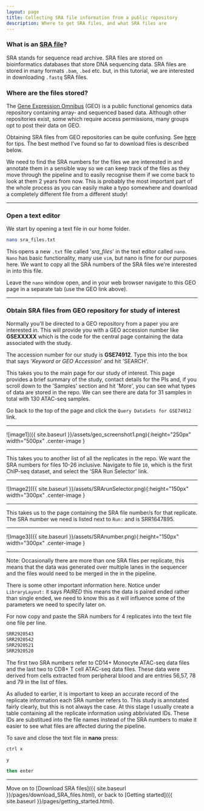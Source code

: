 ```yaml
---
layout: page
title: Collecting SRA file information from a public repository
description: Where to get SRA files, and what SRA files are
---
```


### What is an [SRA file](https://en.wikipedia.org/wiki/Sequence_Read_Archive)?

SRA stands for sequence read archive. SRA files are stored on bioinformatics databases that store DNA 
sequencing data. SRA files are stored in many formats `.bam`, `.bed` etc. but, in this tutorial,
we are interested in downloading `.fastq` SRA files.

### Where are the files stored?

The [Gene Expression Omnibus](https://www.ncbi.nlm.nih.gov/geo/) (GEO) is a public functional genomics data 
repository containing array- and sequenced based data. Although other repositories exist, some which require 
access permissions, many groups opt to post their data on GEO. 

Obtaining SRA files from GEO repositories can be quite confusing. See [here](https://www.biostars.org/p/111040/)
for tips. The best method I've found so far to download files is described below. 

We need to find the SRA numbers for the files we are interested in and annotate them in a sensible way so we 
can keep track of the files as they move through the pipeline and to easily recognise them if we come back to 
look at them 2 years from now. This is probably the most important part of the whole process as you can easily 
make a typo somewhere and download a completely different file from a different study!

***

### Open a text editor

We start by opening a text file in our home folder.

~~~bash
nano sra_files.txt
~~~

This opens a new `.txt` file called '*sra_files*' in the text editor called `nano`. `Nano` has basic functionality, 
many use `vim`, but nano is fine for our purposes here. We want to copy all the SRA numbers of the SRA files 
we're interested in into this file. 

Leave the `nano` window open, and in your web browser navigate to this GEO page in a separate tab (use the GEO 
link above). 

***

### Obtain SRA files from  GEO repository for study of interest

Normally you'll be directed to a GEO repository from a paper you are interested in. This will provide you with 
a GEO accession number like **GSEXXXXX** which is the code for the central page containing the data associated 
with the study.

The accession number for our study is **GSE74912**. Type this into the box that says '*Keyword or GEO Accession*'
and hit 'SEARCH'.

This takes you to the main page for our study of interest. This page provides a brief summary of the study, 
contact details for the PIs and, if you scroll down to the 'Samples' section and hit 'More', you can see what 
types of data are stored in the repo. We can see there are data for 31 samples in total with 130 ATAC-seq samples.

Go back to the top of the page and click the `Query DataSets for GSE74912` link.

***

![image1]({{ site.baseurl }}/assets/geo_screenshot1.png){:height="250px" width="500px" .center-image }

***

This takes you to another list of all the replicates in the repo. We want the SRA numbers for files 10-26 inclusive. 
Navigate to file `10`, which is the first ChIP-seq dataset, and select the 'SRA Run Selector' link. 

***

![Image2]({{ site.baseurl }}/assets/SRArunSelector.png){:height="150px" width="300px" .center-image }

***

This takes us to the page containing the SRA file number/s for that replicate. The SRA number we need is listed next to `Run:` and is 
SRR1647895.

***

![Image3]({{ site.baseurl }}/assets/SRAnumber.png){:height="150px" width="300px" .center-image }

***

Note: Occasionally there are more than one SRA files per replicate, this means that the data was generated over 
multiple lanes in the sequencer and the files would need to be merged in the in the pipeline.

There is some other important information here. Notice under `LibraryLayout:` it says *PAIRED* this means the data 
is paired ended rather than single ended, we need to know this as it will influence some of the parameters we need to 
specify later on.

For now copy and paste the SRA numbers for 4 replicates into the text file one file per line.

~~~bash
SRR2920543
SRR2920542
SRR2920521
SRR2920520
~~~

The first two SRA numbers refer to CD14+ Monocyte ATAC-seq data files and the last two to CD8+ T cell ATAC-seq data files. 
These data were derived from cells extracted from peripheral blood and are entries 56,57, 78 and 79 in the list of files. 

As alluded to earlier, it is important to keep an accurate record of the replicate information each SRA 
number refers to. This study is annotated fairly clearly, but this is not always the case. At this stage I usually
create a table containing all the replicate information using abbriviated IDs. These IDs are substitued into the file
names instead of the SRA numbers to make it easier to see what files are affected during the pipeline. 

To save and close the text file in **nano** press:

~~~bash
ctrl x

y

then enter
~~~
***
 
Move on to [Download SRA files]({{ site.baseurl }}/pages/download_SRA_files.html), or back 
to [Getting started]({{ site.baseurl }}/pages/getting_started.html).
 
